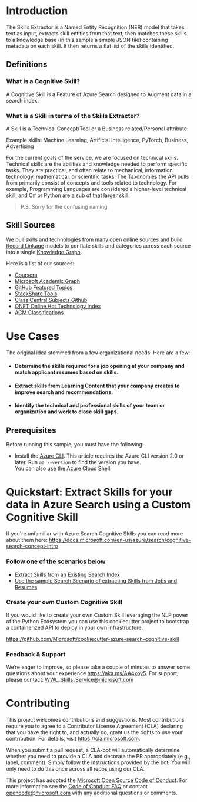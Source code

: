 # Introduction

The Skills Extractor is a Named Entity Recognition (NER) model that takes text as input, extracts skill entities from that text, then matches these skills to a knowledge base (in this sample a simple JSON file) containing metadata on each skill. It then returns a flat list of the skills identified.

## Definitions

### What is a Cognitive Skill?
A Cognitive Skill is a Feature of Azure Search designed to Augment data in a search index.

### What is a Skill in terms of the Skills Extractor?
A Skill is a Technical Concept/Tool or a Business related/Personal attribute.

Example skills:
Machine Learning, Artificial Intelligence, PyTorch, Business, Advertising

For the current goals of the service, we are focused on technical skills. Technical skills are the abilities and knowledge needed to perform specific tasks. They are practical, and often relate to mechanical, information technology, mathematical, or scientific tasks. 
The Taxonomies the API pulls from primarily consist of concepts and tools related to technology. For example, Programming Languages are considered a higher-level technical skill, and C# or Python are a sub of that larger skill.

> P.S. Sorry for the confusing naming.

## Skill Sources 

We pull skills and technologies from many open online sources and build [Record Linkage](https://github.com/dedupeio/dedupe-examples/tree/master/record_linkage_example) models to conflate skills and categories across each source into a single [Knowledge Graph](https://en.wikipedia.org/wiki/Knowledge_Graph).

Here is a list of our sources: 
* [Coursera](https://www.coursera.org/gsi/)
* [Microsoft Academic Graph](https://academic.microsoft.com/topics)
* [GitHub Featured Topics](https://github.com/topics)
* [StackShare Tools](https://stackshare.io/categories)
* [Class Central Subjects Github](https://github.com/classcentral/online-course-taxonomy)
* [ONET Online Hot Technology Index](https://www.onetonline.org/search/hot_tech/)
* [ACM Classifications](https://dl.acm.org/ccs/ccs_flat.cfm)

# Use Cases
The original idea stemmed from a few organizational needs. Here are a few: 
*   #### Determine the skills required for a job opening at your company and match applicant resumes based on skills. 
*   #### Extract skills from Learning Content that your company creates to improve search and recommendations. 
*   #### Identify the technical and professional skills of your team or organization and work to close skill gaps.

## Prerequisites

Before running this sample, you must have the following:

* Install the [Azure CLI](https://docs.microsoft.com/en-us/cli/azure/install-azure-cli?view=azure-cli-latest). This article requires the Azure CLI version 2.0 or later. Run `az --version` to find the version you have.  
You can also use the [Azure Cloud Shell](https://shell.azure.com/bash).

# Quickstart: Extract Skills for your data in Azure Search using a Custom Cognitive Skill

If you're unfamiliar with Azure Search Cognitive Skills you can read more about them here:
https://docs.microsoft.com/en-us/azure/search/cognitive-search-concept-intro

### Follow one of the scenarios below

* [Extract Skills from an Existing Search Index](docs/existing_search_index.md)
* [Use the sample Search Scenario of extracting Skills from Jobs and Resumes](docs/sample_search_scenario.md)


### Create your own Custom Cognitive Skill

If you would like to create your own Custom Skill leveraging the NLP power of the Python Ecosystem you can use this cookiecutter project to bootstrap a containerized API to deploy in your own infrastructure.

https://github.com/Microsoft/cookiecutter-azure-search-cognitive-skill

### Feedback & Support 
We’re eager to improve, so please take a couple of minutes to answer some questions about your experience https://aka.ms/AA4xoy5.
For support, please contact: WWL_Skills_Service@microsoft.com

# Contributing

This project welcomes contributions and suggestions.  Most contributions require you to agree to a
Contributor License Agreement (CLA) declaring that you have the right to, and actually do, grant us
the rights to use your contribution. For details, visit https://cla.microsoft.com.

When you submit a pull request, a CLA-bot will automatically determine whether you need to provide
a CLA and decorate the PR appropriately (e.g., label, comment). Simply follow the instructions
provided by the bot. You will only need to do this once across all repos using our CLA.

This project has adopted the [Microsoft Open Source Code of Conduct](https://opensource.microsoft.com/codeofconduct/).
For more information see the [Code of Conduct FAQ](https://opensource.microsoft.com/codeofconduct/faq/) or
contact [opencode@microsoft.com](mailto:opencode@microsoft.com) with any additional questions or comments.
